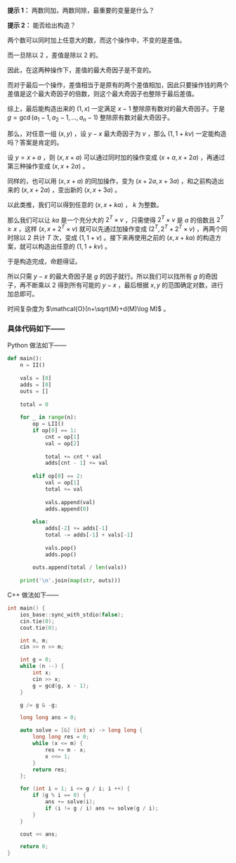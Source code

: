 **提示 1：** 两数同加，两数同除，最重要的变量是什么？

**提示 2：** 能否给出构造？

两个数可以同时加上任意大的数，而这个操作中，不变的是差值。

而一旦除以 $2$ ，差值是除以 $2$ 的。

因此，在这两种操作下，差值的最大奇因子是不变的。

而对于最后一个操作，差值相当于是原有的两个差值相加，因此只要操作钱的两个差值是这个最大奇因子的倍数，则这个最大奇因子也整除于最后差值。

综上，最后能构造出来的 $(1,x)$ 一定满足 $x-1$ 整除原有数对的最大奇因子。于是 $g=\gcd(a_1-1,a_2-1,\dots,a_n-1)$ 整除原有数对最大奇因子。

那么，对任意一组 $(x,y)$ ，设 $y-x$ 最大奇因子为 $v$ ，那么 $(1,1+kv)$ 一定能构造吗？答案是肯定的。

设 $y=x+a$ ，则 $(x,x+a)$ 可以通过同时加的操作变成 $(x+a,x+2a)$ ，再通过第三种操作变成 $(x,x+2a)$ 。

同样的，也可以用 $(x,x+a)$ 的同加操作，变为 $(x+2a,x+3a)$ ，和之前构造出来的 $(x,x+2a)$ ，变出新的 $(x,x+3a)$ 。

以此类推，我们可以得到任意的 $(x,x+ka)$ ， $k$ 为整数。

那么我们可以让 $ka$ 是一个充分大的 $2^T\times v$ ，只需使得 $2^T\times v$ 是 $a$ 的倍数且 $2^T\geq x$ ，这样 $(x,x+2^T\times v)$ 就可以先通过加操作变成 $(2^T, 2^T+2^T\times v)$ ，再两个同时除以 $2$ 共计 $T$ 次，变成 $(1,1+v)$ 。接下来再使用之前的 $(x,x+ka)$ 的构造方案，就可以构造出任意的 $(1,1+kv)$ 。

于是构造完成，命题得证。

所以只需 $y-x$ 的最大奇因子是 $g$ 的因子就行。所以我们可以找所有 $g$ 的奇因子，再不断乘以 $2$ 得到所有可能的 $y-x$ ，最后根据 $x,y$ 的范围确定对数，进行加总即可。

时间复杂度为 $\mathcal{O}(n+\sqrt{M}+d(M)\log M)$ 。

### 具体代码如下——

Python 做法如下——

```Python []
def main():
    n = II()
    
    vals = [0]
    adds = [0]
    outs = []
    
    total = 0
    
    for _ in range(n):
        op = LII()
        if op[0] == 1:
            cnt = op[1]
            val = op[2]
            
            total += cnt * val
            adds[cnt - 1] += val
        
        elif op[0] == 2:
            val = op[1]
            total += val
            
            vals.append(val)
            adds.append(0)
        
        else:
            adds[-2] += adds[-1]
            total -= adds[-1] + vals[-1]
            
            vals.pop()
            adds.pop()
        
        outs.append(total / len(vals))
    
    print('\n'.join(map(str, outs)))
```

C++ 做法如下——

```cpp []
int main() {
    ios_base::sync_with_stdio(false);
    cin.tie(0);
    cout.tie(0);

    int n, m;
    cin >> n >> m;

    int g = 0;
    while (n --) {
        int x;
        cin >> x;
        g = gcd(g, x - 1);
    }

    g /= g & -g;

    long long ans = 0;

    auto solve = [&] (int x) -> long long {
        long long res = 0;
        while (x <= m) {
            res += m - x;
            x <<= 1;
        }
        return res;
    };

    for (int i = 1; i <= g / i; i ++) {
        if (g % i == 0) {
            ans += solve(i);
            if (i != g / i) ans += solve(g / i);
        }
    }

    cout << ans;

    return 0;
}
```